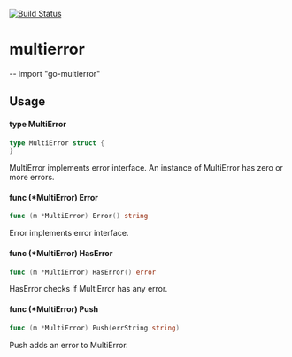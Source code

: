 [![Build Status](https://travis-ci.org/gojek-engineering/go-multierror.svg?branch=master)](https://travis-ci.org/gojek-engineering/go-multierror)

# multierror
--
    import "go-multierror"


## Usage

#### type MultiError

```go
type MultiError struct {
}
```

MultiError implements error interface. An instance of MultiError has zero or
more errors.

#### func (*MultiError) Error

```go
func (m *MultiError) Error() string
```
Error implements error interface.

#### func (*MultiError) HasError

```go
func (m *MultiError) HasError() error
```
HasError checks if MultiError has any error.

#### func (*MultiError) Push

```go
func (m *MultiError) Push(errString string)
```
Push adds an error to MultiError.
